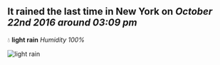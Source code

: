 ## It rained the last time in New York on *October 22nd 2016 around 03:09 pm*
💧  **light rain** *Humidity 100%*

![light rain](http://openweathermap.org/img/w/10d.png)
